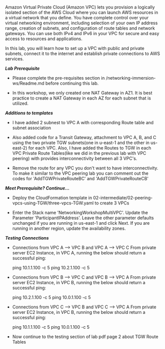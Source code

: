 <!-- VPC Fundamentals -->
Amazon Virtual Private Cloud (Amazon VPC) lets you provision a logically isolated section of the AWS Cloud where you can launch AWS resources in a virtual network that you define. You have complete control over your virtual networking environment, including selection of your own IP address range, creation of subnets, and configuration of route tables and network gateways. You can use both IPv4 and IPv6 in your VPC for secure and easy access to resources and applications.

In this lab, you will learn how to set up a VPC with public and private subnets, connect it to the internet and establish private connections to AWS services.

***Lab Prerequisite***
- Please complete the pre-requisites section in /networking-immersion-ws/Readme.md before continuing this lab.

- In this workshop, we only created one NAT Gateway in AZ1. It is best practice to create a NAT Gateway in each AZ for each subnet that is utilized.

***Additions to templates***
- I have added 2 subnest to VPC A with corresponding Route table and subnet association

- Also added code for a Transit Gateway, attachment to VPC A, B, and C using the two private TGW subnets(one in u-east-1 and the other in us-east-2) for each VPC. Also, I have added the Routes to TGW in each VPC Private Route Tables(like we did in the previous lab with VPC peering) with provides interconnectivity between all 3 VPC's. 

- Remove the route for any VPC you don't want to have interconnectivity. To make it similar  to the VPC peering lab you can comment out the codes for 'AddTGWPrivateRouteBC' and 'AddTGWPrivateRouteCB'

***Meet Prerequisite? Continue...***
- Deploy the CloudFormation template in 02-intermediate/02-peering-vpcs-using-TGW/three-vpcs-TGW.yaml to create 3 VPCs

- Enter the Stack name 'NetworkingWorkshopMultiVPC'. Update the Parameter 'ParticipantIPAddress'. Leave the other parameter defaults unchanged if you are running in us-east-1 and click Next. If you are running in another region, update the availability zones.


***Testing Connections***

- Connections from VPC A --> VPC B and VPC A --> VPC C
  From private server EC2 Instance, in VPC A, running the below should return a successful ping:

    ping 10.1.1.100 -c 5 
    ping 10.2.1.100 -c 5

- Connections from VPC B --> VPC C and VPC B --> VPC A
  From private server EC2 Instance, in VPC B, running the below should return a successful ping:

    ping 10.2.1.100 -c 5
    ping 10.0.1.100 -c 5 

- Connections from VPC C --> VPC B and VPC C --> VPC A
  From private server EC2 Instance, in VPC B, running the below should return a successful ping:

    ping 10.1.1.100 -c 5
    ping 10.0.1.100 -c 5 

- Now continue to the testing section of lab pdf page 2 about TGW Route Tables
